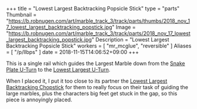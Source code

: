 +++
title = "Lowest Largest Backtracking Popsicle Stick"
type = "parts"
Thumbnail = "https://b.robnugen.com/art/marble_track_3/track/parts/thumbs/2018_nov_17_lowest_largest_backtracking_popstick.jpg"
Image = "https://b.robnugen.com/art/marble_track_3/track/parts/2018_nov_17_lowest_largest_backtracking_popstick.jpg"
Description = "Lowest Largest Backtracking Popsicle Stick"
workers = [
    "mr_mcglue",
    "reversible"
]
Aliases = [
    "/p/llbps"
]
date = 2018-11-15T14:06:52+09:00
+++

This is a single rail which guides the Largest Marble down from the [Snake Plate U-Turn](/p/sput) to the [Lowest Largest U-Turn](/p/llut).

When I placed it, I put it too close to its partner the [Lowest Largest Backtracking Chopstick](/p/llbc) for them to really focus on their task of guiding the large marbles, plus the characters big feet get stuck in the gap, so this piece is annoyingly placed.
